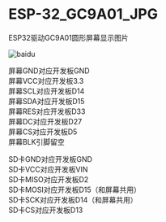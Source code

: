 # ESP-32_GC9A01_JPG
ESP32驱动GC9A01圆形屏幕显示图片

![baidu](https://upload-images.jianshu.io/upload_images/4596711-8867048df2346232.jpg)  



屏幕GND对应开发板GND  
屏幕VCC对应开发板3.3  
屏幕SCL对应开发板D14  
屏幕SDA对应开发板D15  
屏幕RES对应开发板D33  
屏幕DC对应开发板D27  
屏幕CS对应开发板D5  
屏幕BLK引脚留空  
  
SD卡GND对应开发板GND  
SD卡VCC对应开发板VIN  
SD卡MISO对应开发板D2  
SD卡MOSI对应开发板D15（和屏幕共用）  
SD卡SCK对应开发板D14（和屏幕共用）  
SD卡CS对应开发板D13  
